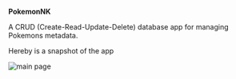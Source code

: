 **PokemonNK**

A CRUD (Create-Read-Update-Delete) database app for managing Pokemons metadata.

Hereby is a snapshot of the app

![main page](main_page_PokemonNK)

